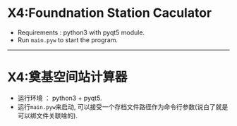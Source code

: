 # X4:Foundnation Station Caculator

* Requirements : python3 with pyqt5 module.
* Run `main.pyw` to start the program.

- - -

# X4:奠基空间站计算器

* 运行环境 ： python3 + pyqt5.
* 运行`main.pyw`来启动, 可以接受一个存档文件路径作为命令行参数(说白了就是可以绑文件关联啥的).